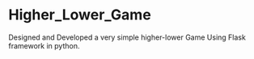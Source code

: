 # Higher_Lower_Game
Designed and Developed a very simple higher-lower Game Using Flask framework in python.
